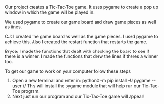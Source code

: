 Our project creates a Tic-Tac-Toe game. It uses pygame to create a pop up window in which the game will be played in. 

We used pygame to create our game board and draw game pieces as well as lines.

CJ: I created the game board as well as the game pieces. I used pygame to achieve this. Also I created the restart function that restarts the game.

Bryce: I made the functions that dealt with checking the board to see if there is a winner. I made the functions that drew the lines if theres a winner too.

To get our game to work on your computer follow these steps: 

1. Open a new terminal and enter in: python3 -m pip install -U pygame --user
  // This will install the pygame module that will help run our Tic-Tac-Toe program.
2. Next just run our program and our Tic-Tac-Toe game will appear!

